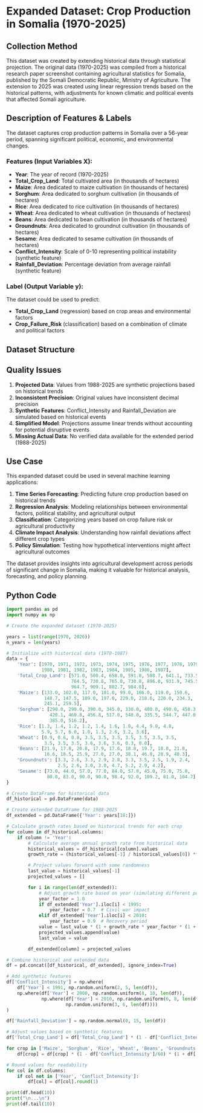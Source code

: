 # Expanded Dataset: Crop Production in Somalia (1970-2025)

## Collection Method

This dataset was created by extending historical data through statistical projection. The original data (1970-2025) was compiled from a historical research paper screenshot containing agricultural statistics for Somalia, published by the Somali Democratic Republic, Ministry of Agriculture. The extension to 2025 was created using linear regression trends based on the historical patterns, with adjustments for known climatic and political events that affected Somali agriculture.

## Description of Features & Labels

The dataset captures crop production patterns in Somalia over a 56-year period, spanning significant political, economic, and environmental changes.

### Features (Input Variables X):

- **Year**: The year of record (1970-2025)
- **Total_Crop_Land**: Total cultivated area (in thousands of hectares)
- **Maize**: Area dedicated to maize cultivation (in thousands of hectares)
- **Sorghum**: Area dedicated to sorghum cultivation (in thousands of hectares)
- **Rice**: Area dedicated to rice cultivation (in thousands of hectares)
- **Wheat**: Area dedicated to wheat cultivation (in thousands of hectares)
- **Beans**: Area dedicated to bean cultivation (in thousands of hectares)
- **Groundnuts**: Area dedicated to groundnut cultivation (in thousands of hectares)
- **Sesame**: Area dedicated to sesame cultivation (in thousands of hectares)
- **Conflict_Intensity**: Scale of 0-10 representing political instability (synthetic feature)
- **Rainfall_Deviation**: Percentage deviation from average rainfall (synthetic feature)

### Label (Output Variable y):
The dataset could be used to predict:

- **Total_Crop_Land** (regression) based on crop areas and environmental factors
- **Crop_Failure_Risk** (classification) based on a combination of climate and political factors

## Dataset Structure


## Quality Issues

1. **Projected Data**: Values from 1988-2025 are synthetic projections based on historical trends
2. **Inconsistent Precision**: Original values have inconsistent decimal precision
3. **Synthetic Features**: Conflict_Intensity and Rainfall_Deviation are simulated based on historical events
4. **Simplified Model**: Projections assume linear trends without accounting for potential disruptive events
5. **Missing Actual Data**: No verified data available for the extended period (1988-2025)

## Use Case

This expanded dataset could be used in several machine learning applications:

1. **Time Series Forecasting**: Predicting future crop production based on historical trends
2. **Regression Analysis**: Modeling relationships between environmental factors, political stability, and agricultural output
3. **Classification**: Categorizing years based on crop failure risk or agricultural productivity
4. **Climate Impact Analysis**: Understanding how rainfall deviations affect different crop types
5. **Policy Simulation**: Testing how hypothetical interventions might affect agricultural outcomes

The dataset provides insights into agricultural development across periods of significant change in Somalia, making it valuable for historical analysis, forecasting, and policy planning.

## Python Code

```python
import pandas as pd
import numpy as np

# Create the expanded dataset (1970-2025)

years = list(range(1970, 2026))
n_years = len(years)

# Initialize with historical data (1970-1987)
data = {
    'Year': [1970, 1971, 1972, 1973, 1974, 1975, 1976, 1977, 1978, 1979,
             1980, 1981, 1982, 1983, 1984, 1985, 1986, 1987],
    'Total_Crop_Land': [571.0, 500.4, 658.0, 591.8, 580.7, 641.1, 733.5,
                        764.5, 730.8, 765.0, 730.8, 896.0, 931.9, 745.5,
                        964.7, 909.1, 802.7, 984.8],
    'Maize': [133.0, 102.0, 117.0, 101.0, 99.0, 106.0, 119.0, 150.6,
              148.7, 147.5, 109.0, 197.0, 229.0, 218.6, 220.0, 234.3,
              245.1, 259.5],
    'Sorghum': [290.0, 290.0, 390.0, 345.0, 330.0, 400.0, 490.0, 458.3,
                420.1, 460.8, 456.8, 517.0, 540.0, 335.5, 544.7, 447.0,
                385.0, 516.2],
    'Rice': [1.3, 1.4, 1.2, 1.2, 1.4, 1.6, 1.8, 4.4, 9.8, 4.8,
             5.9, 5.7, 6.0, 1.0, 1.3, 2.6, 3.2, 3.6],
    'Wheat': [0.9, 0.6, 0.8, 3.5, 3.5, 3.5, 3.5, 3.5, 3.5, 3.5,
              3.5, 3.5, 3.5, 3.6, 3.6, 3.6, 0.3, 0.0],
    'Beans': [21.9, 17.8, 20.8, 17.9, 17.6, 18.8, 19.7, 18.8, 21.8,
              16.6, 18.5, 25.9, 27.0, 27.0, 38.1, 46.8, 28.9, 48.3],
    'Groundnuts': [3.3, 2.6, 3.3, 2.9, 2.8, 3.3, 3.5, 2.5, 1.9, 2.4,
                   2.5, 2.6, 3.0, 3.0, 4.7, 5.2, 2.9, 4.2],
    'Sesame': [73.0, 44.0, 57.0, 77.0, 84.0, 57.0, 45.0, 75.0, 75.0,
               80.0, 83.0, 90.0, 90.0, 98.4, 92.0, 109.2, 81.0, 104.7]
}

# Create DataFrame for historical data
df_historical = pd.DataFrame(data)

# Create extended DataFrame for 1988-2025
df_extended = pd.DataFrame({'Year': years[18:]})

# Calculate growth rates based on historical trends for each crop
for column in df_historical.columns:
    if column != 'Year':
        # Calculate average annual growth rate from historical data
        historical_values = df_historical[column].values
        growth_rate = (historical_values[-1] / historical_values[0]) ** (1/17) - 1

        # Project values forward with some randomness
        last_value = historical_values[-1]
        projected_values = []

        for i in range(len(df_extended)):
            # Adjust growth rate based on year (simulating different periods)
            year_factor = 1.0
            if df_extended['Year'].iloc[i] < 1995:
                year_factor = 0.7  # Civil war impact
            elif df_extended['Year'].iloc[i] < 2010:
                year_factor = 0.9  # Recovery period
            value = last_value * (1 + growth_rate * year_factor * (1 + np.random.normal(0, 0.1)))
            projected_values.append(value)
            last_value = value

        df_extended[column] = projected_values

# Combine historical and extended data
df = pd.concat([df_historical, df_extended], ignore_index=True)

# Add synthetic features
df['Conflict_Intensity'] = np.where(
    df['Year'] < 1991, np.random.uniform(2, 5, len(df)),
    np.where(df['Year'] < 2000, np.random.uniform(8, 10, len(df)),
             np.where(df['Year'] < 2010, np.random.uniform(6, 8, len(df)),
                      np.random.uniform(3, 6, len(df))))
)

df['Rainfall_Deviation'] = np.random.normal(0, 15, len(df))

# Adjust values based on synthetic features
df['Total_Crop_Land'] = df['Total_Crop_Land'] * (1 - df['Conflict_Intensity']/50) * (1 + df['Rainfall_Deviation']/200)

for crop in ['Maize', 'Sorghum', 'Rice', 'Wheat', 'Beans', 'Groundnuts', 'Sesame']:
    df[crop] = df[crop] * (1 - df['Conflict_Intensity']/60) * (1 + df['Rainfall_Deviation']/250)

# Round values for readability
for col in df.columns:
    if col not in ['Year', 'Conflict_Intensity']:
        df[col] = df[col].round(1)

print(df.head(10))
print("\n...\n")
print(df.tail(10))